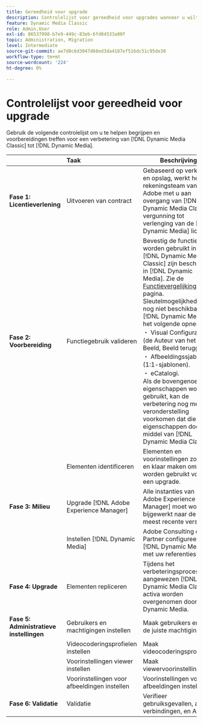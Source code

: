 ```yaml
---
title: Gereedheid voor upgrade
description: Controlelijst voor gereedheid voor upgrades wanneer u wilt overstappen van [!DNL Adobe Dynamic Media Classic] tot [!DNL Dynamic Media] op [!DNL Adobe Experience Manager].
feature: Dynamic Media Classic
role: Admin,User
exl-id: 86537998-b7e9-449c-83eb-6fd04533a00f
topic: Administration, Migration
level: Intermediate
source-git-commit: ae7d0c6d3047d68ed3da4187ef516dc51c95de30
workflow-type: tm+mt
source-wordcount: '224'
ht-degree: 0%

---
```


# Controlelijst voor gereedheid voor upgrade

Gebruik de volgende controlelijst om u te helpen begrijpen en voorbereidingen treffen voor een verbetering van [!DNL Dynamic Media Classic] tot [!DNL Dynamic Media].

|  | Taak | Beschrijving |
| :--- | :--- | --- |
| **Fase 1: Licentieverlening** | Uitvoeren van contract | Gebaseerd op verkeer en opslag, werkt het de rekeningsteam van de Adobe met u aan overgang van [!DNL Dynamic Media Classic] vergunning tot verlenging van de [!DNL Dynamic Media] licentie. |
| **Fase 2: Voorbereiding** | Functiegebruik valideren | Bevestig de functies die worden gebruikt in [!DNL Dynamic Media Classic] zijn beschikbaar in [!DNL Dynamic Media]. Zie de [Functievergelijking](/help/using/upgrade-feature-comparison.md) pagina. Sleutelmogelijkheden nog niet beschikbaar in [!DNL Dynamic Media] het volgende opnemen:<br>・ Visual Configurator (de Auteur van het Beeld, Beeld teruggeeft).<br>・ Afbeeldingssjablonen (1:1-sjablonen).<br>・ eCatalogi.<br>Als de bovengenoemde eigenschappen worden gebruikt, kan de verbetering nog met de veronderstelling voorkomen dat die eigenschappen door middel van [!DNL Dynamic Media Classic]. |
|   | Elementen identificeren | Elementen en voorinstellingen zoeken en klaar maken om te worden gebruikt voor een upgrade. |
| **Fase 3: Milieu** | Upgrade [!DNL Adobe Experience Manager] | Alle instanties van [!DNL Adobe Experience Manager] moet worden bijgewerkt naar de meest recente versie. |
|   | Instellen [!DNL Dynamic Media] | Adobe Consulting of Partner configureert [!DNL Dynamic Media] met uw referenties. |
| **Fase 4: Upgrade** | Elementen repliceren | Tijdens het verbeteringsproces, aangewezen [!DNL Dynamic Media Classic] activa worden overgenomen door Dynamic Media. |
| **Fase 5: Administratieve instellingen** | Gebruikers en machtigingen instellen | Maak gebruikers en geef de juiste machtigingen. |
|   | Videocoderingsprofielen instellen | Maak videocoderingsprofielen. |
|   | Voorinstellingen viewer instellen | Maak viewervoorinstellingen. |
|   | Voorinstellingen voor afbeeldingen instellen | Voorinstellingen voor afbeeldingen instellen. |
| **Fase 6: Validatie** | Validatie | Verifieer gebruiksgevallen, activa, verbindingen, en APIs. |
